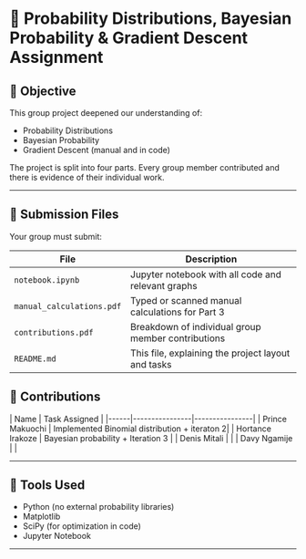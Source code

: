
# 🧠 Probability Distributions, Bayesian Probability & Gradient Descent Assignment

## 📌 Objective

This group project deepened our  understanding of:
- Probability Distributions
- Bayesian Probability
- Gradient Descent (manual and in code)

The project is split into four parts. Every group member  contributed and there is evidence of their individual work.

---



## 📂 Submission Files

Your group must submit:

| File | Description |
|------|-------------|
| `notebook.ipynb` | Jupyter notebook with all code and relevant graphs |
| `manual_calculations.pdf` | Typed or scanned manual calculations for Part 3 |
| `contributions.pdf` | Breakdown of individual group member contributions |
| `README.md` | This file, explaining the project layout and tasks |



## 👥 Contributions

| Name | Task Assigned                   |
|------|----------------|----------------|
| Prince Makuochi   | Implemented Binomial distribution + iteraton 2|
| Hortance Irakoze  | Bayesian probability + Iteration 3            |
| Denis Mitali      |  |
| Davy Ngamije      |  |

---

## 🧰 Tools Used

- Python (no external probability libraries)
- Matplotlib
- SciPy (for optimization in code)
- Jupyter Notebook

---


